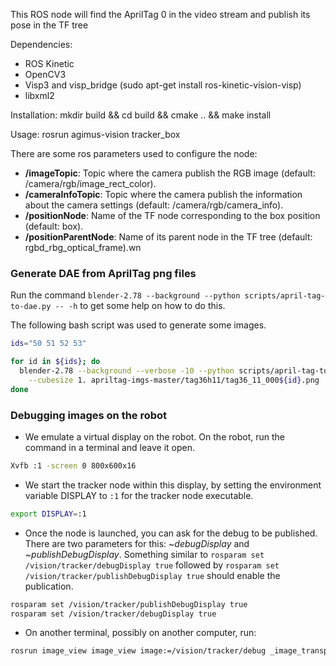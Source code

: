 This ROS node will find the AprilTag 0 in the video stream and publish its pose in the TF tree


Dependencies:
* ROS Kinetic
* OpenCV3
* Visp3 and visp\_bridge (sudo apt-get install ros-kinetic-vision-visp)
* libxml2


Installation:
mkdir build && cd build && cmake .. && make install

Usage:
rosrun agimus-vision tracker\_box

There are some ros parameters used to configure the node:
* **/imageTopic**: Topic where the camera publish the RGB image (default: /camera/rgb/image\_rect\_color).
* **/cameraInfoTopic**: Topic where the camera publish the information about the camera settings (default: /camera/rgb/camera\_info).
* **/positionNode**: Name of the TF node corresponding to the box position (default: box).
* **/positionParentNode**: Name of its parent node in the TF tree (default: rgbd\_rbg\_optical\_frame).wn

### Generate DAE from AprilTag png files

Run the command `blender-2.78 --background --python scripts/april-tag-to-dae.py -- -h`
to get some help on how to do this.

The following bash script was used to generate some images.
```bash
ids="50 51 52 53"

for id in ${ids}; do
  blender-2.78 --background --verbose -10 --python scripts/april-tag-to-dae.py -- \
    --cubesize 1. apriltag-imgs-master/tag36h11/tag36_11_000${id}.png ../gerard-bauzil/meshes/apriltag_36h11/tag36_11_000${id}.dae
done
```

### Debugging images on the robot

- We emulate a virtual display on the robot. On the robot, run the
  command in a terminal and leave it open.
```bash
Xvfb :1 -screen 0 800x600x16
```
- We start the tracker node within this display, by setting the environment
  variable DISPLAY to `:1` for the tracker node executable.
```bash
export DISPLAY=:1
```
- Once the node is launched, you can ask for the debug to be published. There
  are two parameters for this: *~debugDisplay* and *~publishDebugDisplay*.
  Something similar to `rosparam set /vision/tracker/debugDisplay true` followed
  by `rosparam set /vision/tracker/publishDebugDisplay true` should enable the
  publication.
```bash
rosparam set /vision/tracker/publishDebugDisplay true
rosparam set /vision/tracker/debugDisplay true
```
- On another terminal, possibly on another computer, run:
```bash
rosrun image_view image_view image:=/vision/tracker/debug _image_transport:=compressed
```
